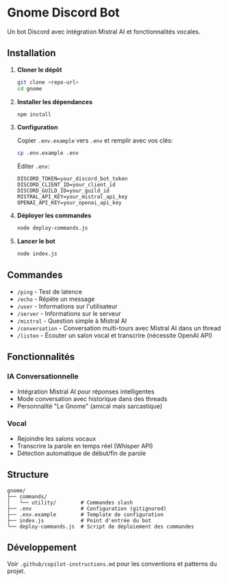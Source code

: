 # Gnome Discord Bot

Un bot Discord avec intégration Mistral AI et fonctionnalités vocales.

## Installation

1. **Cloner le dépôt**
   ```bash
   git clone <repo-url>
   cd gnome
   ```

2. **Installer les dépendances**
   ```bash
   npm install
   ```

3. **Configuration**
   
   Copier `.env.example` vers `.env` et remplir avec vos clés:
   ```bash
   cp .env.example .env
   ```
   
   Éditer `.env`:
   ```env
   DISCORD_TOKEN=your_discord_bot_token
   DISCORD_CLIENT_ID=your_client_id
   DISCORD_GUILD_ID=your_guild_id
   MISTRAL_API_KEY=your_mistral_api_key
   OPENAI_API_KEY=your_openai_api_key
   ```

4. **Déployer les commandes**
   ```bash
   node deploy-commands.js
   ```

5. **Lancer le bot**
   ```bash
   node index.js
   ```

## Commandes

- `/ping` - Test de latence
- `/echo` - Répète un message
- `/user` - Informations sur l'utilisateur
- `/server` - Informations sur le serveur
- `/mistral` - Question simple à Mistral AI
- `/conversation` - Conversation multi-tours avec Mistral AI dans un thread
- `/listen` - Écouter un salon vocal et transcrire (nécessite OpenAI API)

## Fonctionnalités

### IA Conversationnelle
- Intégration Mistral AI pour réponses intelligentes
- Mode conversation avec historique dans des threads
- Personnalité "Le Gnome" (amical mais sarcastique)

### Vocal
- Rejoindre les salons vocaux
- Transcrire la parole en temps réel (Whisper API)
- Détection automatique de début/fin de parole

## Structure

```
gnome/
├── commands/
│   └── utility/        # Commandes slash
├── .env                # Configuration (gitignored)
├── .env.example        # Template de configuration
├── index.js            # Point d'entrée du bot
└── deploy-commands.js  # Script de déploiement des commandes
```

## Développement

Voir `.github/copilot-instructions.md` pour les conventions et patterns du projet.
